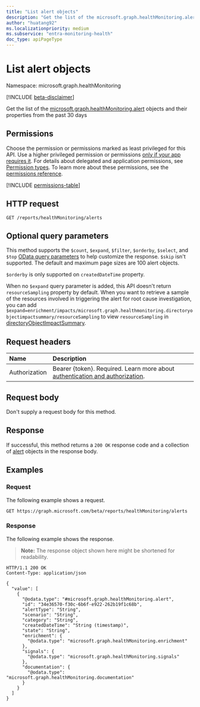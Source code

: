```yaml
---
title: "List alert objects"
description: "Get the list of the microsoft.graph.healthMonitoring.alert objects and their properties from the past 30 days"
author: "huatang92"
ms.localizationpriority: medium
ms.subservice: "entra-monitoring-health"
doc_type: apiPageType
---
```


# List alert objects

Namespace: microsoft.graph.healthMonitoring

[!INCLUDE [beta-disclaimer](../../includes/beta-disclaimer.md)]

Get the list of the [microsoft.graph.healthMonitoring.alert](../resources/healthmonitoring-alert.md) objects and their properties from the past 30 days

## Permissions

Choose the permission or permissions marked as least privileged for this API. Use a higher privileged permission or permissions [only if your app requires it](/graph/permissions-overview#best-practices-for-using-microsoft-graph-permissions). For details about delegated and application permissions, see [Permission types](/graph/permissions-overview#permission-types). To learn more about these permissions, see the [permissions reference](/graph/permissions-reference).

<!-- {
  "blockType": "permissions",
  "name": "healthmonitoring-healthmonitoringroot-list-alerts-permissions"
}
-->
[!INCLUDE [permissions-table](../includes/permissions/healthmonitoring-healthmonitoringroot-list-alerts-permissions.md)]

## HTTP request

<!-- {
  "blockType": "ignored"
}
-->
``` http
GET /reports/healthMonitoring/alerts
```

## Optional query parameters

This method supports the `$count`, `$expand`, `$filter`, `$orderby`, `$select`, and `$top` [OData query parameters](/graph/query-parameters) to help customize the response. `$skip` isn't supported. The default and maximum page sizes are 100 alert objects.

`$orderby` is only supported on `createdDateTime` property.

When no `$expand` query parameter is added, this API doesn't return `resourceSampling` property by default. When you want to retrieve a sample of the resources involved in triggering the alert for root cause investigation, you can add `$expand=enrichment/impacts/microsoft.graph.healthmonitoring.directoryobjectimpactsummary/resourceSampling` to view `resourceSampling` in [directoryObjectImpactSummary](../resources//healthmonitoring-directoryobjectimpactsummary.md).

## Request headers

|Name|Description|
|:---|:---|
|Authorization|Bearer {token}. Required. Learn more about [authentication and authorization](/graph/auth/auth-concepts).|

## Request body

Don't supply a request body for this method.

## Response

If successful, this method returns a `200 OK` response code and a collection of [alert](../resources/healthmonitoring-alert.md) objects in the response body.

## Examples

### Request

The following example shows a request.
<!-- {
  "blockType": "request",
  "name": "list_alert"
}
-->
``` http
GET https://graph.microsoft.com/beta/reports/healthMonitoring/alerts
```


### Response

The following example shows the response.
>**Note:** The response object shown here might be shortened for readability.
<!-- {
  "blockType": "response",
  "truncated": true,
  "@odata.type": "Collection(microsoft.graph.healthMonitoring.alert)"
}
-->
``` http
HTTP/1.1 200 OK
Content-Type: application/json

{
  "value": [
    {
      "@odata.type": "#microsoft.graph.healthMonitoring.alert",
      "id": "34e36570-f30c-6b6f-e922-262b19f1c68b",
      "alertType": "String",
      "scenario": "String",
      "category": "String",
      "createdDateTime": "String (timestamp)",
      "state": "String",
      "enrichment": {
        "@odata.type": "microsoft.graph.healthMonitoring.enrichment"
      },
      "signals": {
        "@odata.type": "microsoft.graph.healthMonitoring.signals"
      },
      "documentation": {
        "@odata.type": "microsoft.graph.healthMonitoring.documentation"
      }
    }
  ]
}
```

